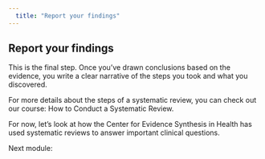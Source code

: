 ```yaml
---
  title: "Report your findings"
---
```


## Report your findings

This is the final step. Once you’ve drawn conclusions based on the evidence, you write a clear narrative of the steps you took and what you discovered. 

For more details about the steps of a systematic review, you can check out our course: How to Conduct a Systematic Review. 

For now, let’s look at how the Center for Evidence Synthesis in Health has used systematic reviews to answer important clinical questions. 


<div class="pagination-section">
			<div class="title">
				Next module:
			</div>
			<a rel="next" class="next" href="{{ site.baseurl }}/modules/is%20this%20right%20for%20me/cannot/> {{ next }} Using Systematic Reviews
			</a>
		</div>